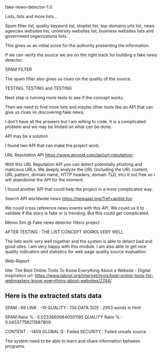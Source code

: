 fake-news-detector-1.0

Lists, lists and more lists...

Spam filter list, quality keyword list, stoplist list,
top-domains urls list, news agencies websites list, university
websites list, business websites lists and government
organizations lists.

This gives us an initial score for the authority presenting
the information.

If we can verify the source we are on the right
track for building a fake news detector.

SPAM FILTER

The spam filter also gives us clues on the quality of the source.

TESTING, TESTING and TESTING

Next step is running more tests to see if the concept works.

Then we need to find more lists and maybe other tools like
an API that can give  us clues im discovering fake news.

I don't have all the answers but I am willing to code. It is a
complicated problem and we may be limited on what can be done.

API may be a solution

I found two API that can make the project work.

URL Reputation API
https://www.apivoid.com/api/url-reputation/

With this URL Reputation API you can detect potentially phishing and malicious URLs.
We deeply analyze the URL (including the URL content, URL pattern, domain name, HTTP headers, domain TLD, etc)
It not free so I will abandonne the API for the moment.

I found another API that could help the project in a more complicated way.

Search API worldwide news
https://newsapi.org/?ref=apilist.fun

We could cross reference news events with this API. We could us 
it to validate if the story is fake or is trending. But this could
get complicated. 

Memo Sim @ Fake news detector filters project

AFTER TESTING : THE LIST CONCEPT WORKS VERY WELL

The lists work very well together and the system is able to detect bad and 
good sites. I am very happy with this module. I am also able to get nice
quality indicators and statistics for web page quality source evaluation.

Web-Report  

title: The Best Online Tools To Know Everything About a Website - Digital Inspiration
url: https://www.labnol.org/internet/tools/best-online-tools-for-webmasters-know-everything-about-websites/2744/

Here is the extracted stats data 
-------------------
SPAM             : 69
LINK             : -10
QUALITY          : 134
DATA SIZE        : 2953 words in html

SPAM    Ratio %  : 0.02336606840501185
QUALITY Ratio %  : 0.04537758211987809

CONTENT   : -1409
GLOBAL Q  : Failed
SECURITY  : Failed unsafe source

The system need to be able to learn and share information between programs.
